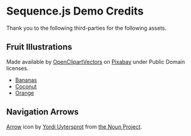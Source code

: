 # Sequence.js Demo Credits

Thank you to the following third-parties for the following assets.

## Fruit Illustrations

Made available by [OpenClipartVectors](https://pixabay.com/en/users/OpenClipartVectors-30363/) on [Pixabay](https://pixabay.com/) under Public Domain licenses.

- [Bananas](https://pixabay.com/en/bananas-fruit-yellow-banana-fresh-575773/)
- [Coconut](https://pixabay.com/en/coconuts-foods-fruits-tropical-575780/)
- [Orange](https://pixabay.com/en/orange-fruit-citrus-food-fresh-576537/)

## Navigation Arrows

[Arrow](https://thenounproject.com/search/?q=next&i=38228) icon by [Yordi Uytersprot](https://thenounproject.com/yordi.uytersprot/) from [the Noun Project](https://thenounproject.com/).
